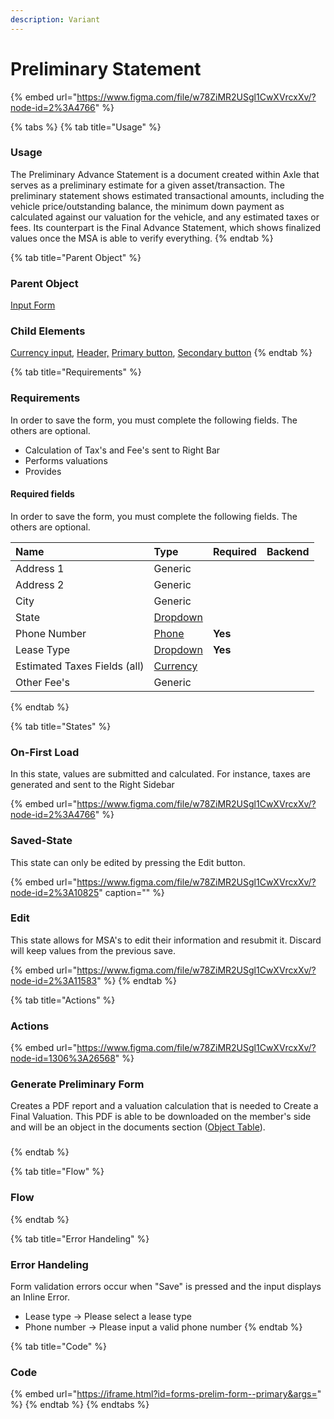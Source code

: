 ```yaml
---
description: Variant
---
```


# Preliminary Statement

{% embed url="https://www.figma.com/file/w78ZiMR2USgl1CwXVrcxXv/?node-id=2%3A4766" %}

{% tabs %}
{% tab title="Usage" %}
### **Usage**

The Preliminary Advance Statement is a document created within Axle that serves as a preliminary estimate for a given asset/transaction. The preliminary statement shows estimated transactional amounts, including the vehicle price/outstanding balance, the minimum down payment as calculated against our valuation for the vehicle, and any estimated taxes or fees. Its counterpart is the Final Advance Statement, which shows finalized values once the MSA is able to verify everything.
{% endtab %}

{% tab title="Parent Object" %}
### **Parent Object**

[Input Form](./)

### Child Elements

[Currency input](../input/currency-input.md), [Header,](../header/) [Primary button](../button/), [Secondary button](../button/secondary-button.md)
{% endtab %}

{% tab title="Requirements" %}
### Requirements

In order to save the form, you must complete the following fields. The others are optional.

* Calculation of Tax's and Fee's sent to Right Bar
* Performs valuations
* Provides 

#### Required fields

In order to save the form, you must complete the following fields. The others are optional.

| Name | Type | Required | Backend |
| :--- | :--- | :--- | :--- |
| Address 1 | Generic |  |  |
| Address 2 | Generic |  |  |
| City | Generic |  |  |
| State | [Dropdown](../dropdown.md) |  |  |
|  Phone Number | [Phone](../input/phone-number.md) | **Yes** |  |
|  Lease Type | [Dropdown](../dropdown.md) | **Yes** |  |
| Estimated Taxes Fields \(all\) | [Currency](../input/currency-input.md) |  |  |
| Other Fee's | Generic |  |  |
{% endtab %}

{% tab title="States" %}
### On-First Load

In this state, values are submitted and calculated. For instance, taxes are generated and sent to the Right Sidebar

{% embed url="https://www.figma.com/file/w78ZiMR2USgl1CwXVrcxXv/?node-id=2%3A4766" %}

### Saved-State

This state can only be edited by pressing the Edit button.

{% embed url="https://www.figma.com/file/w78ZiMR2USgl1CwXVrcxXv/?node-id=2%3A10825" caption="" %}

### Edit

This state allows for MSA's to edit their information and resubmit it. Discard will keep values from the previous save.

{% embed url="https://www.figma.com/file/w78ZiMR2USgl1CwXVrcxXv/?node-id=2%3A11583" %}
{% endtab %}

{% tab title="Actions" %}
### Actions

{% embed url="https://www.figma.com/file/w78ZiMR2USgl1CwXVrcxXv/?node-id=1306%3A26568" %}

### Generate Preliminary Form

Creates a PDF report and a valuation calculation that is needed to Create a Final Valuation. This PDF is able to be downloaded on the member's side and will be an object in the documents section \([Object Table](../task-tables/object-table/)\).

### 
{% endtab %}

{% tab title="Flow" %}
### Flow
{% endtab %}

{% tab title="Error Handeling" %}
### Error Handeling

Form validation errors occur when "Save" is pressed and the input displays an Inline Error. 

* Lease type -&gt; Please select a lease type
* Phone number -&gt; Please input a valid phone number
{% endtab %}

{% tab title="Code" %}
### Code

{% embed url="https://iframe.html?id=forms-prelim-form--primary&args=" %}
{% endtab %}
{% endtabs %}

